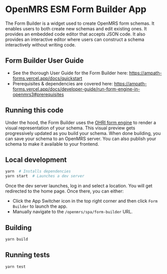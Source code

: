 # OpenMRS ESM Form Builder App

The Form Builder is a widget used to create OpenMRS form schemas. It enables users to both create new schemas and edit existing ones. It provides an embedded code editor that accepts JSON code. It also provides an interactive editor where users can construct a schema interactively without writing code.

## Form Builder User Guide

* See the thorough User Guide for the Form Builder here: https://ampath-forms.vercel.app/docs/quickstart
* Prerequisites & dependencies are covered here: https://ampath-forms.vercel.app/docs/developer-guide/run-form-engine-in-openmrs3#prerequisites 

## Running this code
Under the hood, the Form Builder uses the [OHRI form engine](https://www.npmjs.com/package/@ohri/openmrs-ohri-form-engine-lib) to render a visual representation of your schema. This visual preview gets progressively updated as you build your schema. When done building, you can save your schema to an OpenMRS server. You can also publish your schema to make it available to your frontend.

## Local development

```sh
yarn  # Installs dependencies
yarn start  # Launches a dev server
```

Once the dev server launches, log in and select a location. You will get redirected to the home page. Once there, you can either:

- Click the App Switcher icon in the top right corner and then click `Form Builder` to launch the app.
- Manually navigate to the `/openmrs/spa/form-builder` URL.

## Building

```sh
yarn build
```

## Running tests

```sh
yarn test 
```
